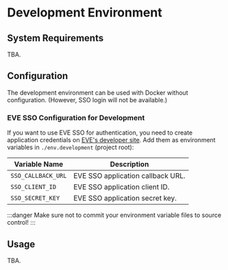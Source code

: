# Development Environment

## System Requirements

TBA.

## Configuration

The development environment can be used with Docker without configuration. (However, SSO login will not be available.)

### EVE SSO Configuration for Development

If you want to use EVE SSO for authentication, you need to create application credentials on [EVE's developer site](https://developers.eveonline.com/applications). Add them as environment variables in `./env.development` (project root):

| Variable Name      | Description                       |
| ------------------ | --------------------------------- |
| `SSO_CALLBACK_URL` | EVE SSO application callback URL. |
| `SSO_CLIENT_ID`    | EVE SSO application client ID.    |
| `SSO_SECRET_KEY`   | EVE SSO application secret key.   |

:::danger
Make sure not to commit your environment variable files to source control!
:::

## Usage

TBA.

